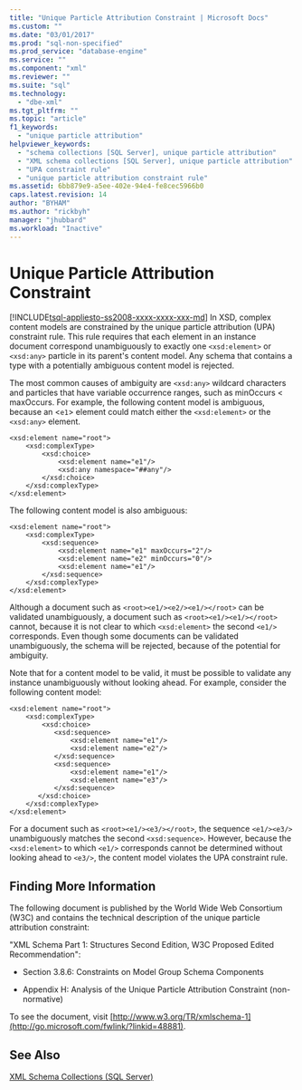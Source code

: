 ```yaml
---
title: "Unique Particle Attribution Constraint | Microsoft Docs"
ms.custom: ""
ms.date: "03/01/2017"
ms.prod: "sql-non-specified"
ms.prod_service: "database-engine"
ms.service: ""
ms.component: "xml"
ms.reviewer: ""
ms.suite: "sql"
ms.technology: 
  - "dbe-xml"
ms.tgt_pltfrm: ""
ms.topic: "article"
f1_keywords: 
  - "unique particle attribution"
helpviewer_keywords: 
  - "schema collections [SQL Server], unique particle attribution"
  - "XML schema collections [SQL Server], unique particle attribution"
  - "UPA constraint rule"
  - "unique particle attribution constraint rule"
ms.assetid: 6bb879e9-a5ee-402e-94e4-fe8cec5966b0
caps.latest.revision: 14
author: "BYHAM"
ms.author: "rickbyh"
manager: "jhubbard"
ms.workload: "Inactive"
---
```

# Unique Particle Attribution Constraint
[!INCLUDE[tsql-appliesto-ss2008-xxxx-xxxx-xxx-md](../../includes/tsql-appliesto-ss2008-xxxx-xxxx-xxx-md.md)]
  In XSD, complex content models are constrained by the unique particle attribution (UPA) constraint rule. This rule requires that each element in an instance document correspond unambiguously to exactly one `<xsd:element>` or `<xsd:any>` particle in its parent's content model. Any schema that contains a type with a potentially ambiguous content model is rejected.  
  
 The most common causes of ambiguity are `<xsd:any>` wildcard characters and particles that have variable occurrence ranges, such as minOccurs < maxOccurs. For example, the following content model is ambiguous, because an <`e1`> element could match either the `<xsd:element>` or the `<xsd:any>` element.  
  
```  
<xsd:element name="root">  
    <xsd:complexType>  
        <xsd:choice>  
            <xsd:element name="e1"/>  
            <xsd:any namespace="##any"/>  
        </xsd:choice>  
    </xsd:complexType>  
</xsd:element>  
```  
  
 The following content model is also ambiguous:  
  
```  
<xsd:element name="root">  
    <xsd:complexType>  
        <xsd:sequence>  
            <xsd:element name="e1" maxOccurs="2"/>  
            <xsd:element name="e2" minOccurs="0"/>  
            <xsd:element name="e1"/>  
        </xsd:sequence>  
    </xsd:complexType>  
</xsd:element>  
```  
  
 Although a document such as `<root><e1/><e2/><e1/></root>` can be validated unambiguously, a document such as `<root><e1/><e1/></root>` cannot, because it is not clear to which `<xsd:element>` the second `<e1/>` corresponds. Even though some documents can be validated unambiguously, the schema will be rejected, because of the potential for ambiguity.  
  
 Note that for a content model to be valid, it must be possible to validate any instance unambiguously without looking ahead. For example, consider the following content model:  
  
```  
<xsd:element name="root">  
    <xsd:complexType>  
        <xsd:choice>  
           <xsd:sequence>  
               <xsd:element name="e1"/>  
               <xsd:element name="e2"/>  
           </xsd:sequence>  
           <xsd:sequence>  
               <xsd:element name="e1"/>  
               <xsd:element name="e3"/>  
           </xsd:sequence>  
       </xsd:choice>  
    </xsd:complexType>  
</xsd:element>  
```  
  
 For a document such as `<root><e1/><e3/></root>`, the sequence `<e1/><e3/>` unambiguously matches the second `<xsd:sequence>`. However, because the `<xsd:element>` to which `<e1/>` corresponds cannot be determined without looking ahead to `<e3/>`, the content model violates the UPA constraint rule.  
  
## Finding More Information  
 The following document is published by the World Wide Web Consortium (W3C) and contains the technical description of the unique particle attribution constraint:  
  
 "XML Schema Part 1: Structures Second Edition, W3C Proposed Edited Recommendation":  
  
-   Section 3.8.6: Constraints on Model Group Schema Components  
  
-   Appendix H: Analysis of the Unique Particle Attribution Constraint (non-normative)  
  
 To see the document, visit [http://www.w3.org/TR/xmlschema-1](http://go.microsoft.com/fwlink/?linkid=48881).  
  
## See Also  
 [XML Schema Collections &#40;SQL Server&#41;](../../relational-databases/xml/xml-schema-collections-sql-server.md)  
  
  

